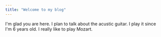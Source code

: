 ```yaml
---
title: "Welcome to my blog"
---
```


I'm glad you are here. I plan to talk about the acustic guitar. I play it since I'm 6 years old. I really like to play Mozart.
